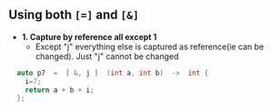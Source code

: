 ## Using both `[=]` and `[&]`
- **1. Capture by reference all except 1**
  - Except "j" everything else is captured as reference(ie can be changed). Just "j" cannot be changed
```c++
  auto p7  =  [ &, j ]  (int a, int b)  ->  int {
    i=7;
    return a + b + i; 
  };
```  
